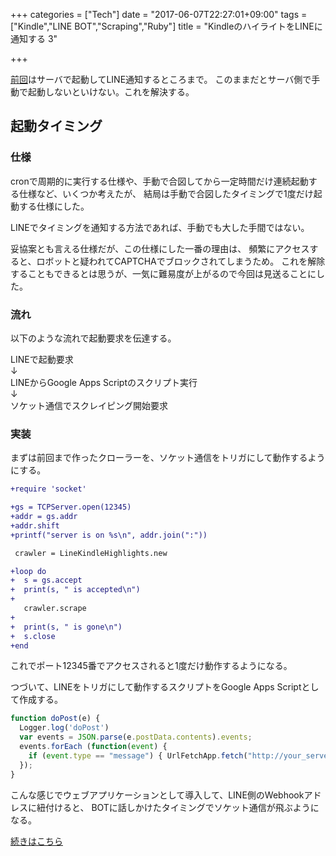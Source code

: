 +++
categories = ["Tech"]
date = "2017-06-07T22:27:01+09:00"
tags = ["Kindle","LINE BOT","Scraping","Ruby"]
title = "KindleのハイライトをLINEに通知する 3"

+++

[前回](../line_highlights_2/)はサーバで起動してLINE通知するところまで。
このままだとサーバ側で手動で起動しないといけない。これを解決する。

<!--more-->

## 起動タイミング
### 仕様
cronで周期的に実行する仕様や、手動で合図してから一定時間だけ連続起動する仕様など、いくつか考えたが、
結局は手動で合図したタイミングで1度だけ起動する仕様にした。

LINEでタイミングを通知する方法であれば、手動でも大した手間ではない。

妥協案とも言える仕様だが、この仕様にした一番の理由は、
頻繁にアクセスすると、ロボットと疑われてCAPTCHAでブロックされてしまうため。
これを解除することもできるとは思うが、一気に難易度が上がるので今回は見送ることにした。


### 流れ
以下のような流れで起動要求を伝達する。

LINEで起動要求  
↓   
LINEからGoogle Apps Scriptのスクリプト実行  
↓  
ソケット通信でスクレイピング開始要求

### 実装
まずは前回まで作ったクローラーを、ソケット通信をトリガにして動作するようにする。

```diff
+require 'socket'

+gs = TCPServer.open(12345)
+addr = gs.addr
+addr.shift
+printf("server is on %s\n", addr.join(":"))

 crawler = LineKindleHighlights.new

+loop do
+  s = gs.accept
+  print(s, " is accepted\n")
+
   crawler.scrape
+
+  print(s, " is gone\n")
+  s.close
+end
```

これでポート12345番でアクセスされると1度だけ動作するようになる。

つづいて、LINEをトリガにして動作するスクリプトをGoogle Apps Scriptとして作成する。

```js
function doPost(e) {
  Logger.log('doPost')
  var events = JSON.parse(e.postData.contents).events;
  events.forEach (function(event) {
    if (event.type == "message") { UrlFetchApp.fetch("http://your_server_address.com:12345"); }
  });
}
```

こんな感じでウェブアプリケーションとして導入して、LINE側のWebhookアドレスに紐付けると、
BOTに話しかけたタイミングでソケット通信が飛ぶようになる。

[続きはこちら](../line_highlights_4/)
